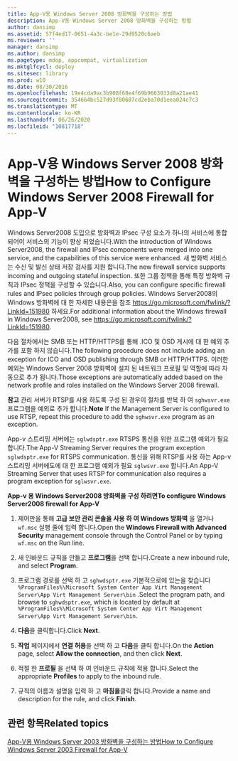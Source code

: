 ```yaml
---
title: App-V용 Windows Server 2008 방화벽을 구성하는 방법
description: App-V용 Windows Server 2008 방화벽을 구성하는 방법
author: dansimp
ms.assetid: 57f4ed17-0651-4a3c-be1e-29d9520c6aeb
ms.reviewer: ''
manager: dansimp
ms.author: dansimp
ms.pagetype: mdop, appcompat, virtualization
ms.mktglfcycl: deploy
ms.sitesec: library
ms.prod: w10
ms.date: 08/30/2016
ms.openlocfilehash: 19e4cda9ac3b908f68e4f69b9663033d8a21ae41
ms.sourcegitcommit: 354664bc527d93f80687cd2eba70d1eea024c7c3
ms.translationtype: MT
ms.contentlocale: ko-KR
ms.lasthandoff: 06/26/2020
ms.locfileid: "10817718"
---
```

# <span data-ttu-id="9e1f0-103">App-V용 Windows Server 2008 방화벽을 구성하는 방법</span><span class="sxs-lookup"><span data-stu-id="9e1f0-103">How to Configure Windows Server 2008 Firewall for App-V</span></span>


<span data-ttu-id="9e1f0-104">Windows Server2008 도입으로 방화벽과 IPsec 구성 요소가 하나의 서비스에 통합 되어이 서비스의 기능이 향상 되었습니다.</span><span class="sxs-lookup"><span data-stu-id="9e1f0-104">With the introduction of Windows Server2008, the firewall and IPsec components were merged into one service, and the capabilities of this service were enhanced.</span></span> <span data-ttu-id="9e1f0-105">새 방화벽 서비스는 수신 및 발신 상태 저장 검사를 지원 합니다.</span><span class="sxs-lookup"><span data-stu-id="9e1f0-105">The new firewall service supports incoming and outgoing stateful inspection.</span></span> <span data-ttu-id="9e1f0-106">또한 그룹 정책을 통해 특정 방화벽 규칙과 IPsec 정책을 구성할 수 있습니다.</span><span class="sxs-lookup"><span data-stu-id="9e1f0-106">Also, you can configure specific firewall rules and IPsec policies through group policies.</span></span> <span data-ttu-id="9e1f0-107">Windows Server2008의 Windows 방화벽에 대 한 자세한 내용은을 참조 <https://go.microsoft.com/fwlink/?LinkId=151980> 하세요.</span><span class="sxs-lookup"><span data-stu-id="9e1f0-107">For additional information about the Windows firewall in Windows Server2008, see <https://go.microsoft.com/fwlink/?LinkId=151980>.</span></span>

<span data-ttu-id="9e1f0-108">다음 절차에서는 SMB 또는 HTTP/HTTPS를 통해 .ICO 및 OSD 게시에 대 한 예외 추가를 포함 하지 않습니다.</span><span class="sxs-lookup"><span data-stu-id="9e1f0-108">The following procedure does not include adding an exception for ICO and OSD publishing through SMB or HTTP/HTTPS.</span></span> <span data-ttu-id="9e1f0-109">이러한 예외는 Windows Server 2008 방화벽에 설치 된 네트워크 프로필 및 역할에 따라 자동으로 추가 됩니다.</span><span class="sxs-lookup"><span data-stu-id="9e1f0-109">Those exceptions are automatically added based on the network profile and roles installed on the Windows Server 2008 firewall.</span></span>

<span data-ttu-id="9e1f0-110">**참고**  관리 서버가 RTSP를 사용 하도록 구성 된 경우이 절차를 반복 하 여 `sghwsvr.exe` 프로그램을 예외로 추가 합니다.</span><span class="sxs-lookup"><span data-stu-id="9e1f0-110">**Note** If the Management Server is configured to use RTSP, repeat this procedure to add the `sghwsvr.exe` program as an exception.</span></span>

<span data-ttu-id="9e1f0-111">App-v 스트리밍 서버에는 `sglwdsptr.exe` RTSPS 통신을 위한 프로그램 예외가 필요 합니다.</span><span class="sxs-lookup"><span data-stu-id="9e1f0-111">The App-V Streaming Server requires the program exception `sglwdsptr.exe` for RTSPS communication.</span></span> <span data-ttu-id="9e1f0-112">통신을 위해 RTSP를 사용 하는 App-v 스트리밍 서버에도에 대 한 프로그램 예외가 필요 `sglwsvr.exe` 합니다.</span><span class="sxs-lookup"><span data-stu-id="9e1f0-112">An App-V Streaming Server that uses RTSP for communication also requires a program exception for `sglwsvr.exe`.</span></span>

 

**<span data-ttu-id="9e1f0-113">App-v 용 Windows Server2008 방화벽을 구성 하려면</span><span class="sxs-lookup"><span data-stu-id="9e1f0-113">To configure Windows Server2008 firewall for App-V</span></span>**

1.  <span data-ttu-id="9e1f0-114">제어판을 통해 **고급 보안 관리 콘솔을 사용 하 여 Windows 방화벽** 을 열거나 `wf.msc` 실행 줄에 입력 합니다.</span><span class="sxs-lookup"><span data-stu-id="9e1f0-114">Open the **Windows Firewall with Advanced Security** management console through the Control Panel or by typing `wf.msc` on the Run line.</span></span>

2.  <span data-ttu-id="9e1f0-115">새 인바운드 규칙을 만들고 **프로그램**을 선택 합니다.</span><span class="sxs-lookup"><span data-stu-id="9e1f0-115">Create a new inbound rule, and select **Program**.</span></span>

3.  <span data-ttu-id="9e1f0-116">프로그램 경로를 선택 하 고 `sghwdsptr.exe` 기본적으로에 있는을 찾습니다 `%ProgramFiles%\Microsoft System Center App Virt Management Server\App Virt Management Server\bin` .</span><span class="sxs-lookup"><span data-stu-id="9e1f0-116">Select the program path, and browse to `sghwdsptr.exe`, which is located by default at `%ProgramFiles%\Microsoft System Center App Virt Management Server\App Virt Management Server\bin`.</span></span>

4.  <span data-ttu-id="9e1f0-117">**다음**을 클릭합니다.</span><span class="sxs-lookup"><span data-stu-id="9e1f0-117">Click **Next**.</span></span>

5.  <span data-ttu-id="9e1f0-118">**작업** 페이지에서 **연결 허용**을 선택 하 고 **다음**을 클릭 합니다.</span><span class="sxs-lookup"><span data-stu-id="9e1f0-118">On the **Action** page, select **Allow the connection**, and then click **Next**.</span></span>

6.  <span data-ttu-id="9e1f0-119">적절 한 **프로필** 을 선택 하 여 인바운드 규칙에 적용 합니다.</span><span class="sxs-lookup"><span data-stu-id="9e1f0-119">Select the appropriate **Profiles** to apply to the inbound rule.</span></span>

7.  <span data-ttu-id="9e1f0-120">규칙의 이름과 설명을 입력 하 고 **마침을**클릭 합니다.</span><span class="sxs-lookup"><span data-stu-id="9e1f0-120">Provide a name and description for the rule, and click **Finish**.</span></span>

## <span data-ttu-id="9e1f0-121">관련 항목</span><span class="sxs-lookup"><span data-stu-id="9e1f0-121">Related topics</span></span>


[<span data-ttu-id="9e1f0-122">App-V용 Windows Server 2003 방화벽을 구성하는 방법</span><span class="sxs-lookup"><span data-stu-id="9e1f0-122">How to Configure Windows Server 2003 Firewall for App-V</span></span>](how-to-configure-windows-server-2003-firewall-for-app-v.md)

 

 





